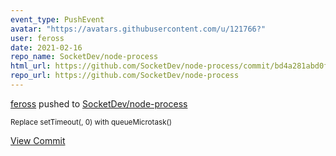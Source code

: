 ```yaml
---
event_type: PushEvent
avatar: "https://avatars.githubusercontent.com/u/121766?"
user: feross
date: 2021-02-16
repo_name: SocketDev/node-process
html_url: https://github.com/SocketDev/node-process/commit/bd4a281abd0f57cfc41158dd4ab2cf87cc7daf84
repo_url: https://github.com/SocketDev/node-process
---
```


<a href='https://github.com/feross' target='_blank'>feross</a> pushed to <a href='https://github.com/SocketDev/node-process' target='_blank'>SocketDev/node-process</a>

<small>Replace setTimeout(, 0) with queueMicrotask()</small>

<a href='https://github.com/SocketDev/node-process/commit/bd4a281abd0f57cfc41158dd4ab2cf87cc7daf84' target='_blank'>View Commit</a>